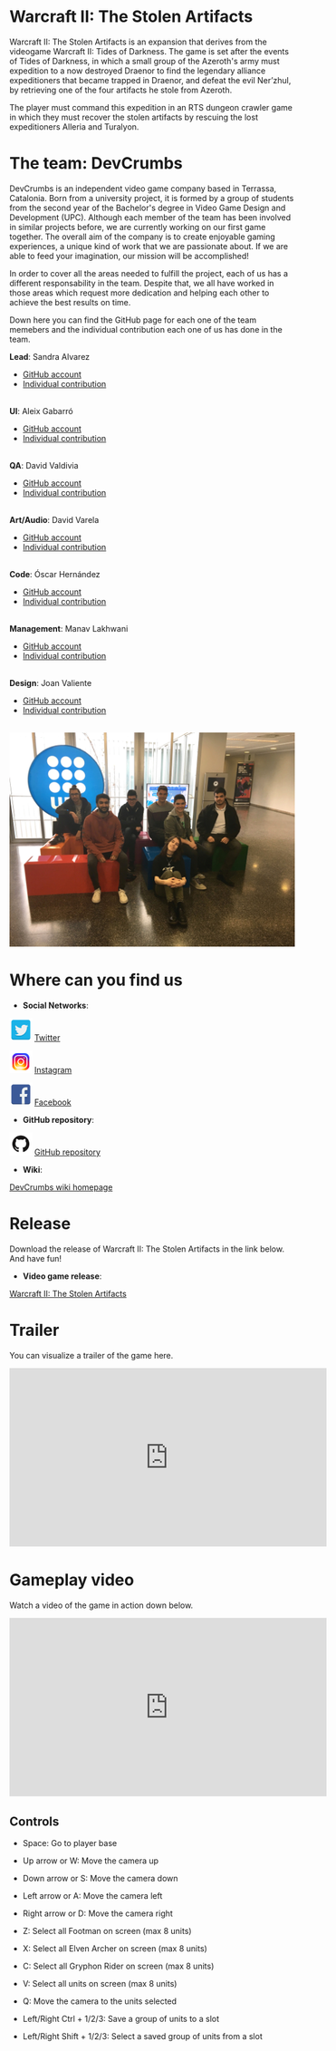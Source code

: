 # Warcraft II: The Stolen Artifacts

Warcraft II: The Stolen Artifacts is an expansion that derives from the videogame Warcraft II: Tides of Darkness. 
The game is set after the events of Tides of Darkness, in which a small group of the Azeroth's army must expedition to a now destroyed Draenor to find the legendary alliance expeditioners that became trapped in Draenor, and defeat the evil Ner’zhul, 
by retrieving one of the four artifacts he stole from Azeroth.

The player must command this expedition in an RTS dungeon crawler game in which they must recover the stolen artifacts by rescuing the lost expeditioners Alleria and Turalyon.

# The team: DevCrumbs

DevCrumbs is an independent video game company based in Terrassa, Catalonia. Born from a university project, it is formed by a 
group of students from the second year of the Bachelor's degree in Video Game Design and Development (UPC). 
Although each member of the team has been involved in similar projects before, we are currently working on our first game together. 
The overall aim of the company is to create enjoyable gaming experiences, a unique kind of work that we are passionate about. 
If we are able to feed your imagination, our mission will be accomplished!

In order to cover all the areas needed to fulfill the project, each of us has a different responsability in the team. 
Despite that, we all have worked in those areas which request more dedication and helping each other to achieve the best results on time. 

Down here you can find the GitHub page for each one of the team memebers and the individual contribution each one of us has done in the team.

**Lead**: Sandra Alvarez
* [GitHub account](https://github.com/Sandruski)
* [Individual contribution](https://devcrumbs.github.io/Warcraft-II/Sandra_Alvarez)<br><br>

**UI**: Aleix Gabarró
* [GitHub account](https://github.com/aleixgab)
* [Individual contribution](https://devcrumbs.github.io/Warcraft-II/Aleix_Gabarro)<br><br>

**QA**: David Valdivia
* [GitHub account](https://github.com/ValdiviaDev)
* [Individual contribution](https://devcrumbs.github.io/Warcraft-II/David_Valdivia)<br><br>

**Art/Audio**: David Varela
* [GitHub account](https://github.com/lFreecss)
* [Individual contribution](https://devcrumbs.github.io/Warcraft-II/David_Varela)<br><br>

**Code**: Óscar Hernández
* [GitHub account](https://github.com/OscarHernandezG)
* [Individual contribution](https://devcrumbs.github.io/Warcraft-II/Oscar_Hernandez)<br><br>

**Management**: Manav Lakhwani
* [GitHub account](https://github.com/manavld)
* [Individual contribution](https://devcrumbs.github.io/Warcraft-II/Manav_Lakhwani)<br><br>

**Design**: Joan Valiente
* [GitHub account](https://github.com/JoanValiente)
* [Individual contribution](https://devcrumbs.github.io/Warcraft-II/Joan_Valiente)<br><br>


<img src="Wiki_Files/Home/group.JPG" width="600">

# Where can you find us

* **Social Networks**:

<img src="Readme_Files/General/TwitterLogo.png" width="40"> [Twitter](https://twitter.com/DevCrumbsGames)
 
<img src="Readme_Files/General/InstagramLogo.png" width="40"> [Instagram](https://www.instagram.com/devcrumbsgames/)
 
<img src="Readme_Files/General/FacebookLogo.png" width="40"> [Facebook](https://es-la.facebook.com/DevCrumbsGames/)

* **GitHub repository**: 

<img src="Readme_Files/General/GithubLogo.png" width="40"> [GitHub repository](https://github.com/DevCrumbs/Warcraft-II)
* **Wiki**: 

[DevCrumbs wiki homepage](https://github.com/DevCrumbs/Warcraft-II/wiki)

# Release

Download the release of Warcraft II: The Stolen Artifacts in the link below. And have fun!

* **Video game release**: 

[Warcraft II: The Stolen Artifacts](https://github.com/DevCrumbs/Warcraft-II/releases/tag/0.9.5)

# Trailer

You can visualize a trailer of the game here.

<iframe width="560" height="315" src="https://www.youtube.com/embed/wkLv1oAxmuI" frameborder="0" allowfullscreen></iframe>

# Gameplay video

Watch a video of the game in action down below.

<iframe width="560" height="315" src="https://www.youtube.com/embed/PWxfGepzuGQ" frameborder="0" allowfullscreen></iframe>

## Controls

   - Space: Go to player base
   - Up arrow or W: Move the camera up
   - Down arrow or S: Move the camera down
   - Left arrow or A: Move the camera left
   - Right arrow or D: Move the camera right
  
   - Z: Select all Footman on screen (max 8 units)
   - X: Select all Elven Archer on screen (max 8 units)
   - C: Select all Gryphon Rider on screen (max 8 units)
   - V: Select all units on screen (max 8 units)
  
   - Q: Move the camera to the units selected
  
   - Left/Right Ctrl + 1/2/3: Save a group of units to a slot
   - Left/Right Shift + 1/2/3: Select a saved group of units from a slot
  
